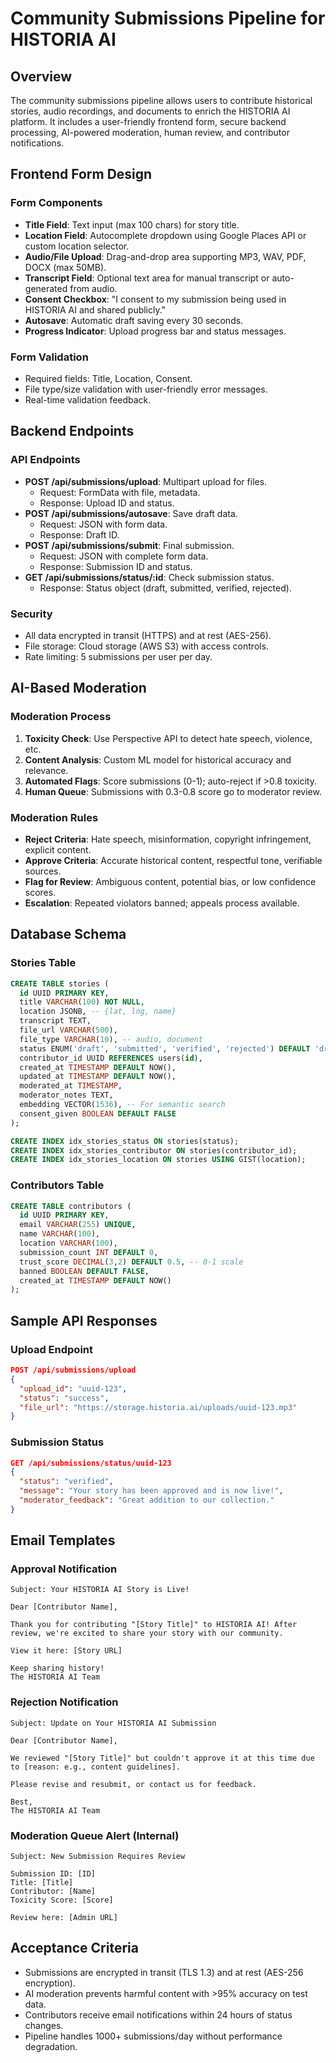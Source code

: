 # Community Submissions Pipeline for HISTORIA AI

## Overview
The community submissions pipeline allows users to contribute historical stories, audio recordings, and documents to enrich the HISTORIA AI platform. It includes a user-friendly frontend form, secure backend processing, AI-powered moderation, human review, and contributor notifications.

## Frontend Form Design

### Form Components
- **Title Field**: Text input (max 100 chars) for story title.
- **Location Field**: Autocomplete dropdown using Google Places API or custom location selector.
- **Audio/File Upload**: Drag-and-drop area supporting MP3, WAV, PDF, DOCX (max 50MB).
- **Transcript Field**: Optional text area for manual transcript or auto-generated from audio.
- **Consent Checkbox**: "I consent to my submission being used in HISTORIA AI and shared publicly."
- **Autosave**: Automatic draft saving every 30 seconds.
- **Progress Indicator**: Upload progress bar and status messages.

### Form Validation
- Required fields: Title, Location, Consent.
- File type/size validation with user-friendly error messages.
- Real-time validation feedback.

## Backend Endpoints

### API Endpoints
- **POST /api/submissions/upload**: Multipart upload for files.
  - Request: FormData with file, metadata.
  - Response: Upload ID and status.
- **POST /api/submissions/autosave**: Save draft data.
  - Request: JSON with form data.
  - Response: Draft ID.
- **POST /api/submissions/submit**: Final submission.
  - Request: JSON with complete form data.
  - Response: Submission ID and status.
- **GET /api/submissions/status/:id**: Check submission status.
  - Response: Status object (draft, submitted, verified, rejected).

### Security
- All data encrypted in transit (HTTPS) and at rest (AES-256).
- File storage: Cloud storage (AWS S3) with access controls.
- Rate limiting: 5 submissions per user per day.

## AI-Based Moderation

### Moderation Process
1. **Toxicity Check**: Use Perspective API to detect hate speech, violence, etc.
2. **Content Analysis**: Custom ML model for historical accuracy and relevance.
3. **Automated Flags**: Score submissions (0-1); auto-reject if >0.8 toxicity.
4. **Human Queue**: Submissions with 0.3-0.8 score go to moderator review.

### Moderation Rules
- **Reject Criteria**: Hate speech, misinformation, copyright infringement, explicit content.
- **Approve Criteria**: Accurate historical content, respectful tone, verifiable sources.
- **Flag for Review**: Ambiguous content, potential bias, or low confidence scores.
- **Escalation**: Repeated violators banned; appeals process available.

## Database Schema

### Stories Table
```sql
CREATE TABLE stories (
  id UUID PRIMARY KEY,
  title VARCHAR(100) NOT NULL,
  location JSONB, -- {lat, lng, name}
  transcript TEXT,
  file_url VARCHAR(500),
  file_type VARCHAR(10), -- audio, document
  status ENUM('draft', 'submitted', 'verified', 'rejected') DEFAULT 'draft',
  contributor_id UUID REFERENCES users(id),
  created_at TIMESTAMP DEFAULT NOW(),
  updated_at TIMESTAMP DEFAULT NOW(),
  moderated_at TIMESTAMP,
  moderator_notes TEXT,
  embedding VECTOR(1536), -- For semantic search
  consent_given BOOLEAN DEFAULT FALSE
);

CREATE INDEX idx_stories_status ON stories(status);
CREATE INDEX idx_stories_contributor ON stories(contributor_id);
CREATE INDEX idx_stories_location ON stories USING GIST(location);
```

### Contributors Table
```sql
CREATE TABLE contributors (
  id UUID PRIMARY KEY,
  email VARCHAR(255) UNIQUE,
  name VARCHAR(100),
  location VARCHAR(100),
  submission_count INT DEFAULT 0,
  trust_score DECIMAL(3,2) DEFAULT 0.5, -- 0-1 scale
  banned BOOLEAN DEFAULT FALSE,
  created_at TIMESTAMP DEFAULT NOW()
);
```

## Sample API Responses

### Upload Endpoint
```json
POST /api/submissions/upload
{
  "upload_id": "uuid-123",
  "status": "success",
  "file_url": "https://storage.historia.ai/uploads/uuid-123.mp3"
}
```

### Submission Status
```json
GET /api/submissions/status/uuid-123
{
  "status": "verified",
  "message": "Your story has been approved and is now live!",
  "moderator_feedback": "Great addition to our collection."
}
```

## Email Templates

### Approval Notification
```
Subject: Your HISTORIA AI Story is Live!

Dear [Contributor Name],

Thank you for contributing "[Story Title]" to HISTORIA AI! After review, we're excited to share your story with our community.

View it here: [Story URL]

Keep sharing history!
The HISTORIA AI Team
```

### Rejection Notification
```
Subject: Update on Your HISTORIA AI Submission

Dear [Contributor Name],

We reviewed "[Story Title]" but couldn't approve it at this time due to [reason: e.g., content guidelines].

Please revise and resubmit, or contact us for feedback.

Best,
The HISTORIA AI Team
```

### Moderation Queue Alert (Internal)
```
Subject: New Submission Requires Review

Submission ID: [ID]
Title: [Title]
Contributor: [Name]
Toxicity Score: [Score]

Review here: [Admin URL]
```

## Acceptance Criteria
- Submissions are encrypted in transit (TLS 1.3) and at rest (AES-256 encryption).
- AI moderation prevents harmful content with >95% accuracy on test data.
- Contributors receive email notifications within 24 hours of status changes.
- Pipeline handles 1000+ submissions/day without performance degradation.
